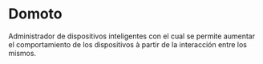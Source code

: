# Domoto
Administrador de dispositivos inteligentes con el cual se permite aumentar el comportamiento de los dispositivos à partir de la interacción entre los mismos.
